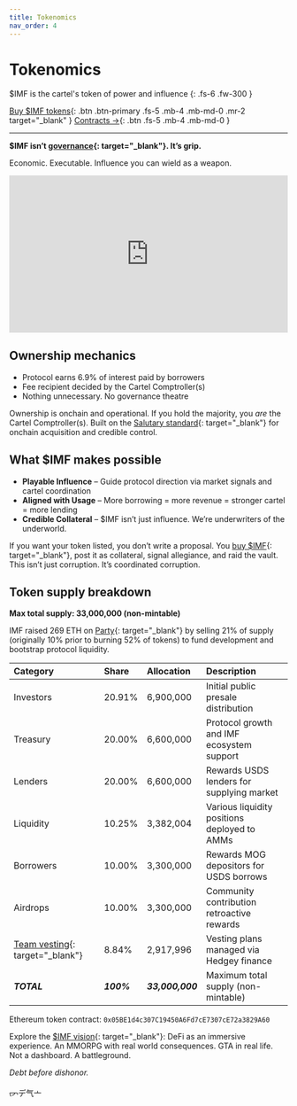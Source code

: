 ```yaml
---
title: Tokenomics
nav_order: 4
---
```


# Tokenomics

$IMF is the cartel's token of power and influence
{: .fs-6 .fw-300 }

[Buy $IMF tokens](https://dexscreener.com/ethereum/0x59d813c1d0266278e2f5f146c0e222a6cfea83df){: .btn .btn-primary .fs-5 .mb-4 .mb-md-0 .mr-2 target="_blank" }
[Contracts →](/docs/contracts.html){: .btn .fs-5 .mb-4 .mb-md-0 }

---

**$IMF isn’t [governance](/docs/governance.html){: target="_blank"}. It’s grip.** 

Economic. Executable. Influence you can wield as a weapon. 

<div style="position: relative; padding-bottom: 56.25%; height: 0; overflow: hidden; max-width: 100%;">
  <iframe 
    src="https://www.youtube.com/embed/aX0wgApjKNQ?
    si=L8r90UysnyQNVLMd&amp;controls=0" 
    title="YouTube video player"
    style="position: absolute; top: 0; left: 0; width: 100%; height: 100%;" 
    frameborder="0" 
    allow="accelerometer; autoplay; clipboard-write; encrypted-media; gyroscope; picture-in-picture; web-share"
    allowfullscreen
    referrerpolicy="strict-origin-when-cross-origin">
  </iframe>
</div>

## Ownership mechanics

- Protocol earns 6.9% of interest paid by borrowers
- Fee recipient decided by the Cartel Comptroller(s)
- Nothing unnecessary. No governance theatre

Ownership is onchain and operational. If you hold the majority, you *are* the Cartel Comptroller(s). Built on the [Salutary standard](https://salutary.io){: target="_blank"} for onchain acquisition and credible control.

## What $IMF makes possible

- **Playable Influence** – Guide protocol direction via market signals and cartel coordination  
- **Aligned with Usage** – More borrowing = more revenue = stronger cartel = more lending 
- **Credible Collateral** – $IMF isn’t just influence. We’re underwriters of the underworld.

If you want your token listed, you don’t write a proposal. You [buy $IMF](https://dexscreener.com/ethereum/0x59d813c1d0266278e2f5f146c0e222a6cfea83df){: target="_blank"}, post it as collateral, signal allegiance, and raid the vault. This isn’t just corruption. It’s coordinated corruption.

## Token supply breakdown

**Max total supply: 33,000,000 (non-mintable)**  

IMF raised 269 ETH on [Party](https://www.party.app/party/0xaaFE7aeE7da5dB8DD4a2D6a3e43F576876E6452E){: target="_blank"} by selling 21% of supply (originally 10% prior to burning 52% of tokens) to fund development and bootstrap protocol liquidity.
 
 | Category | Share | Allocation | Description |
 |:---|:---|:---|:---|
 | Investors | 20.91% | 6,900,000 | Initial public presale distribution |
 | Treasury | 20.00% | 6,600,000 | Protocol growth and IMF ecosystem support |
 | Lenders | 20.00% | 6,600,000 | Rewards USDS lenders for supplying market |
 | Liquidity | 10.25% | 3,382,004 | Various liquidity positions deployed to AMMs |
 | Borrowers | 10.00% | 3,300,000 | Rewards MOG depositors for USDS borrows |
 | Airdrops | 10.00% | 3,300,000 | Community contribution retroactive rewards |
 | [Team vesting](https://etherscan.io/token/0x05BE1d4c307C19450A6Fd7cE7307cE72a3829A60?a=0x2cde9919e81b20b4b33dd562a48a84b54c48f00c){: target="_blank"}  | 8.84% | 2,917,996 | Vesting plans managed via Hedgey finance |
 | ***TOTAL*** | ***100%*** | ***33,000,000*** | Maximum total supply (non-mintable) |
 
Ethereum token contract: `0x05BE1d4c307C19450A6Fd7cE7307cE72a3829A60`

Explore the [$IMF vision](https://x.com/intlmemefund/status/1925082867962675327){: target="_blank"}: DeFi as an immersive experience. An MMORPG with real world consequences. GTA in real life. Not a dashboard. A battleground.

*Debt before dishonor.*

ᡕᠵデ气亠
